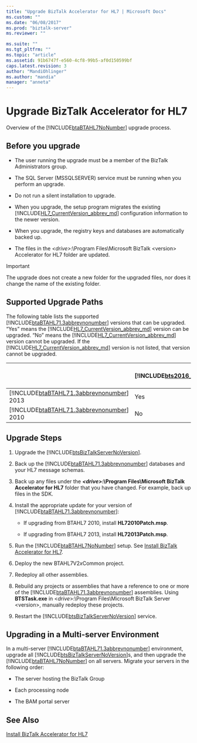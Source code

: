```yaml
---
title: "Upgrade BizTalk Accelerator for HL7 | Microsoft Docs"
ms.custom: ""
ms.date: "06/08/2017"
ms.prod: "biztalk-server"
ms.reviewer: ""

ms.suite: ""
ms.tgt_pltfrm: ""
ms.topic: "article"
ms.assetid: 91b6747f-e560-4cf8-99b5-af0d150599bf
caps.latest.revision: 3
author: "MandiOhlinger"
ms.author: "mandia"
manager: "anneta"
---
```

# Upgrade BizTalk Accelerator for HL7
Overview of the [!INCLUDE[btaBTAHL7NoNumber](../../includes/btabtahl7nonumber-md.md)] upgrade process. 

<a name="BKMK_BeforeUpgrade"></a>   
## Before you upgrade  

- The user running the upgrade must be a member of the BizTalk Administrators group.  

- The SQL Server (MSSQLSERVER) service must be running when you perform an upgrade.  

- Do not run a silent installation to upgrade.  

- When you upgrade, the setup program migrates the existing [!INCLUDE[HL7_CurrentVersion_abbrev_md](../../includes/hl7-currentversion-abbrev-md.md)] configuration information to the newer version.  

- When you upgrade, the registry keys and databases are automatically backed up.  

- The files in the *\<drive\>*:\Program Files\Microsoft BizTalk \<version\> Accelerator for HL7 folder are updated.  

> [!IMPORTANT]
>  The upgrade does not create a new folder for the upgraded files, nor does it change the name of the existing folder.  

<a name="BKMK_UpgradePaths"></a>   
## Supported Upgrade Paths  
 The following table lists the supported [!INCLUDE[btaBTAHL71.3abbrevnonumber](../../includes/btabtahl71-3abbrevnonumber-md.md)] versions that can be upgraded. “Yes” means the [!INCLUDE[HL7_CurrentVersion_abbrev_md](../../includes/hl7-currentversion-abbrev-md.md)] version can be upgraded. “No” means the [!INCLUDE[HL7_CurrentVersion_abbrev_md](../../includes/hl7-currentversion-abbrev-md.md)] version cannot be upgraded. If the [!INCLUDE[HL7_CurrentVersion_abbrev_md](../../includes/hl7-currentversion-abbrev-md.md)] version is not listed, that version cannot be upgraded.  


|                                                                                              | [!INCLUDE[bts2016_md](../../includes/bts2016-md.md)] | [!INCLUDE[bts2013r2](../../includes/bts2013r2-md.md)] | BizTalk Server 2013 |
|----------------------------------------------------------------------------------------------|------------------------------------------------------|-------------------------------------------------------|---------------------|
| [!INCLUDE[btaBTAHL71.3abbrevnonumber](../../includes/btabtahl71-3abbrevnonumber-md.md)] 2013 |                         Yes                          |                          Yes                          |         No          |
| [!INCLUDE[btaBTAHL71.3abbrevnonumber](../../includes/btabtahl71-3abbrevnonumber-md.md)] 2010 |                          No                          |                          Yes                          |         Yes         |

<a name="BKMK_UpgradeSteps"></a>   
## Upgrade Steps  

1. Upgrade the [!INCLUDE[btsBizTalkServerNoVersion](../../includes/btsbiztalkservernoversion-md.md)].   

2. Back up the [!INCLUDE[btaBTAHL71.3abbrevnonumber](../../includes/btabtahl71-3abbrevnonumber-md.md)] databases and your HL7 message schemas.  

3. Back up any files under the ***\<drive\>*:\Program Files\Microsoft BizTalk Accelerator for HL7** folder that you have changed. For example, back up files in the SDK.  

4. Install the appropriate update for your version of [!INCLUDE[btaBTAHL71.3abbrevnonumber](../../includes/btabtahl71-3abbrevnonumber-md.md)]:  

   -   If upgrading from BTAHL7 2010, install **HL72010Patch.msp**.  

   -   If upgrading from BTAHL7 2013, install **HL72013Patch.msp**.  


5. Run the [!INCLUDE[btaBTAHL7NoNumber](../../includes/btabtahl7nonumber-md.md)] setup. See [Install BizTalk Accelerator for HL7](../../adapters-and-accelerators/accelerator-hl7/install-biztalk-accelerator-for-hl7.md).  

6. Deploy the new BTAHL7V2*x*Common project.  

7. Redeploy all other assemblies.  

8. Rebuild any projects or assemblies that have a reference to one or more of the [!INCLUDE[btaBTAHL71.3abbrevnonumber](../../includes/btabtahl71-3abbrevnonumber-md.md)] assemblies. Using **BTSTask.exe** in \<*drive*\>:\Program Files\Microsoft BizTalk Server \<version\>, manually redeploy these projects.  

9. Restart the [!INCLUDE[btsBizTalkServerNoVersion](../../includes/btsbiztalkservernoversion-md.md)] service.  

<a name="BKMK_UpgradeMulti"></a>   
## Upgrading in a Multi-server Environment  
 In a multi-server [!INCLUDE[btaBTAHL71.3abbrevnonumber](../../includes/btabtahl71-3abbrevnonumber-md.md)] environment, upgrade all [!INCLUDE[btsBizTalkServerNoVersion](../../includes/btsbiztalkservernoversion-md.md)]s, and then upgrade the [!INCLUDE[btaBTAHL7NoNumber](../../includes/btabtahl7nonumber-md.md)] on all servers. Migrate your servers in the following order:  

-   The server hosting the BizTalk Group  

-   Each processing node  

-   The BAM portal server  

## See Also  
 [Install BizTalk Accelerator for HL7](../../adapters-and-accelerators/accelerator-hl7/install-biztalk-accelerator-for-hl7.md)